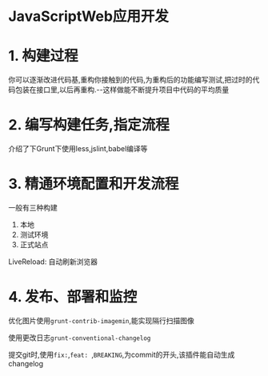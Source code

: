 # JavaScriptWeb应用开发

# 1. 构建过程

你可以逐渐改进代码基,重构你接触到的代码,为重构后的功能编写测试,把过时的代码包装在接口里,以后再重构.--这样做能不断提升项目中代码的平均质量

# 2. 编写构建任务,指定流程

介绍了下Grunt下使用less,jslint,babel编译等

# 3. 精通环境配置和开发流程

一般有三种构建

1. 本地
2. 测试环境
3. 正式站点

LiveReload: 自动刷新浏览器

# 4. 发布、部署和监控

优化图片使用`grunt-contrib-imagemin`,能实现隔行扫描图像

使用更改日志`grunt-conventional-changelog`

提交git时,使用`fix:`,`feat: `,`BREAKING`,为commit的开头,该插件能自动生成changelog